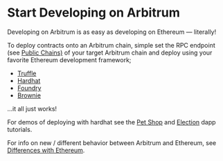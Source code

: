 # Start Developing on Arbitrum

Developing on Arbitrum is as easy as developing on Ethereum — literally!

To deploy contracts onto an Arbitrum chain, simple set the RPC endpoint (see [Public Chains)](public-chains) of your target Arbitrum chain and deploy using your favorite Ethereum development framework;

- [Truffle](https://trufflesuite.com/)
- [Hardhat](https://hardhat.org/)
- [Foundry](https://github.com/foundry-rs/foundry)
- [Brownie](https://eth-brownie.readthedocs.io/en/stable/)

...it all just works!

For demos of deploying with hardhat see the [Pet Shop](https://github.com/OffchainLabs/arbitrum-tutorials/tree/master/packages/demo-dapp-pet-shop) and [Election](https://github.com/OffchainLabs/arbitrum-tutorials/tree/master/packages/demo-dapp-election) dapp tutorials.

For info on new / different behavior between Arbitrum and Ethereum, see [Differences with Ethereum](arbitrum-ethereum-differences).
